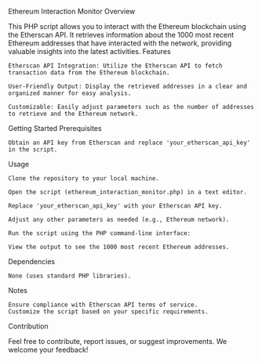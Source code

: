 Ethereum Interaction Monitor
Overview

This PHP script allows you to interact with the Ethereum blockchain using the Etherscan API. It retrieves information about the 1000 most recent Ethereum addresses that have interacted with the network, providing valuable insights into the latest activities.
Features

    Etherscan API Integration: Utilize the Etherscan API to fetch transaction data from the Ethereum blockchain.

    User-Friendly Output: Display the retrieved addresses in a clear and organized manner for easy analysis.

    Customizable: Easily adjust parameters such as the number of addresses to retrieve and the Ethereum network.

Getting Started
Prerequisites

    Obtain an API key from Etherscan and replace 'your_etherscan_api_key' in the script.

Usage

    Clone the repository to your local machine.

    Open the script (ethereum_interaction_monitor.php) in a text editor.

    Replace 'your_etherscan_api_key' with your Etherscan API key.

    Adjust any other parameters as needed (e.g., Ethereum network).

    Run the script using the PHP command-line interface:

    View the output to see the 1000 most recent Ethereum addresses.

Dependencies

    None (uses standard PHP libraries).

Notes

    Ensure compliance with Etherscan API terms of service.
    Customize the script based on your specific requirements.

Contribution

Feel free to contribute, report issues, or suggest improvements. We welcome your feedback!
